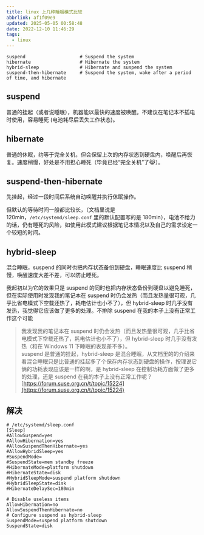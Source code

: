 ```yaml
---
title: linux 上几种睡眠模式比较
abbrlink: af1f09e9
updated: 2025-05-05 00:58:48
date: 2022-12-10 11:46:29
tags:
  - linux
---
```


```shell
suspend                    # Suspend the system
hibernate                  # Hibernate the system
hybrid-sleep               # Hibernate and suspend the system
suspend-then-hibernate     # Suspend the system, wake after a period of time, and hibernate
```

## suspend

普通的挂起（或者说睡眠），机器能以最快的速度被唤醒。不建议在笔记本不插电时使用，容易睡死 (电池耗尽后丢失工作状态)。

## hibernate

普通的休眠，约等于完全关机，但会保留上次的内存状态到硬盘内，唤醒后再恢复。速度稍慢，好处是不用担心睡死（毕竟已经“完全关机”了:joy_cat:）。

## suspend-then-hibernate

先挂起，经过一段时间后系统自动唤醒并执行休眠操作。

但默认的等待时间一般都比较长，（文档里说是 120min，`/etc/systemd/sleep.conf` 里的默认配置写的是 180min），电池不给力的话，仍有睡死的风险，如使用此模式建议根据笔记本情况以及自己的需求设定一个较短的时间。

## hybrid-sleep

混合睡眠，suspend 的同时也把内存状态备份到硬盘，睡眠速度比 suspend 稍慢，唤醒速度大差不差，可以防止睡死。

我起初以为它的效果只是 suspend 的同时也把内存状态备份到硬盘以避免睡死，但在实际使用时发现我的笔记本在 suspend 时仍会发热（而且发热量很可观，几乎比省电模式下空载还热了，耗电估计也小不了），但 hybrid-sleep 时几乎没有发热，我觉得它应该做了更多的处理。不排除 suspend 在我的本子上没有正常工作这个可能

> 我发现我的笔记本在 suspend 时仍会发热（而且发热量很可观，几乎比省电模式下空载还热了，耗电估计也小不了），但 hybrid-sleep 时几乎没有发热（和在 Windows 11 下睡眠的表现差不多）。  
> suspend 是普通的挂起，hybrid-sleep 是混合睡眠，从文档里的的介绍来看混合睡眠只是比普通的挂起多了个保存内存状态到硬盘的操作，按理说它俩的功耗表现应该是一样的啊，是 hybrid-sleep 在控制功耗方面做了更多的处理，还是 suspend 在我的本子上没有正常工作呢？  
> [https://forum.suse.org.cn/t/topic/15224](https://forum.suse.org.cn/t/topic/15224)

## 解决

```shell
# /etc/systemd/sleep.conf
[Sleep]
#AllowSuspend=yes
#AllowHibernation=yes
#AllowSuspendThenHibernate=yes
#AllowHybridSleep=yes
#SuspendMode=
#SuspendState=mem standby freeze
#HibernateMode=platform shutdown
#HibernateState=disk
#HybridSleepMode=suspend platform shutdown
#HybridSleepState=disk
#HibernateDelaySec=180min

# Disable useless items
AllowHibernation=no
AllowSuspendThenHibernate=no
# Configure suspend as hybrid-sleep
SuspendMode=suspend platform shutdown
SuspendState=disk
```
